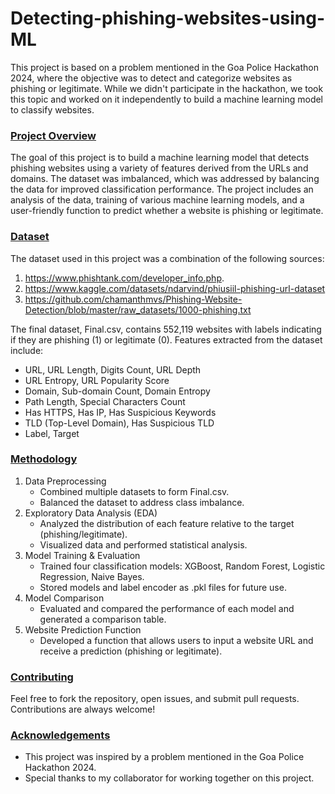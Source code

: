 # Detecting-phishing-websites-using-ML

This project is based on a problem mentioned in the Goa Police Hackathon 2024, where the objective was to detect and categorize websites as phishing or legitimate. While we didn't participate in the hackathon, we took this topic and worked on it independently to build a machine learning model to classify websites.

### <ins>Project Overview</ins>

The goal of this project is to build a machine learning model that detects phishing websites using a variety of features derived from the URLs and domains. The dataset was imbalanced, which was addressed by balancing the data for improved classification performance. The project includes an analysis of the data, training of various machine learning models, and a user-friendly function to predict whether a website is phishing or legitimate.

### <ins>Dataset</ins>

The dataset used in this project was a combination of the following sources:
1. https://www.phishtank.com/developer_info.php.
2. https://www.kaggle.com/datasets/ndarvind/phiusiil-phishing-url-dataset
3. https://github.com/chamanthmvs/Phishing-Website-Detection/blob/master/raw_datasets/1000-phishing.txt

The final dataset, Final.csv, contains 552,119 websites with labels indicating if they are phishing (1) or legitimate (0). Features extracted from the dataset include:
- URL, URL Length, Digits Count, URL Depth
- URL Entropy, URL Popularity Score
- Domain, Sub-domain Count, Domain Entropy
- Path Length, Special Characters Count
- Has HTTPS, Has IP, Has Suspicious Keywords
- TLD (Top-Level Domain), Has Suspicious TLD
- Label, Target

### <ins>Methodology</ins>

1. Data Preprocessing
   - Combined multiple datasets to form Final.csv.
   - Balanced the dataset to address class imbalance.
2. Exploratory Data Analysis (EDA)
   - Analyzed the distribution of each feature relative to the target (phishing/legitimate).
   - Visualized data and performed statistical analysis.
3. Model Training & Evaluation
   - Trained four classification models: XGBoost, Random Forest, Logistic Regression, Naive Bayes.
   - Stored models and label encoder as .pkl files for future use.
4. Model Comparison
   - Evaluated and compared the performance of each model and generated a comparison table.
5. Website Prediction Function
   - Developed a function that allows users to input a website URL and receive a prediction (phishing or legitimate).

### <ins>Contributing</ins>

Feel free to fork the repository, open issues, and submit pull requests. Contributions are always welcome!

### <ins>Acknowledgements</ins>

- This project was inspired by a problem mentioned in the Goa Police Hackathon 2024.
- Special thanks to my collaborator for working together on this project.

